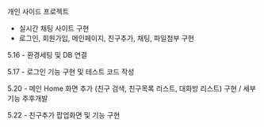 개인 사이드 프로젝트
- 실시간 채팅 사이트 구현
- 로그인, 회원가입, 메인페이지, 친구추가, 채팅, 파일첨부 구현

5.16 - 환경세팅 및 DB 연결

5.17 - 로그인 기능 구현 및 테스트 코드 작성

5.20 - 메인 Home 화면 추가 (친구 검색, 친구목록 리스트, 대화방 리스트) 구현 / 세부기능 추후개발

5.22 - 친구추가 팝업화면 및 기능 구현
